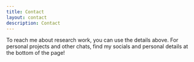 ```yaml
---
title: Contact
layout: contact
description: Contact
---
```


To reach me about research work, you can use the details above.
For personal projects and other chats, find my socials and personal details at the bottom of the page!